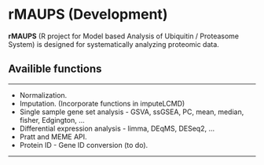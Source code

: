 # rMAUPS (Development)

**rMAUPS** (R project for Model based Analysis of Ubiquitin / Proteasome System) is designed for systematically analyzing proteomic data.

## Availible functions
---
* Normalization.
* Imputation. (Incorporate functions in imputeLCMD)
* Single sample gene set analysis - GSVA, ssGSEA, PC, mean, median, fisher, Edgington, ...
* Differential expression analysis - limma, DEqMS, DESeq2, ... 
* Pratt and MEME API.
* Protein ID - Gene ID conversion (to do).

---
